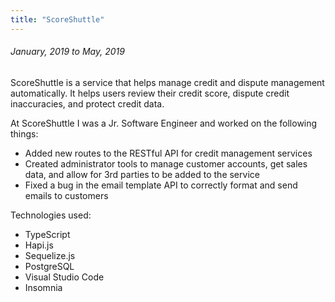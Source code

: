 ```yaml
---
title: "ScoreShuttle"
---
```


###### January, 2019 to May, 2019

ScoreShuttle is a service that helps manage credit and dispute management automatically. It helps users review their
credit score, dispute credit inaccuracies, and protect credit data.

At ScoreShuttle I was a Jr. Software Engineer and worked on the following things:

- Added new routes to the RESTful API for credit management services
- Created administrator tools to manage customer accounts, get sales data, and allow for 3rd parties to be added
to the service
- Fixed a bug in the email template API to correctly format and send emails to customers

Technologies used:

- TypeScript
- Hapi.js
- Sequelize.js
- PostgreSQL
- Visual Studio Code
- Insomnia
